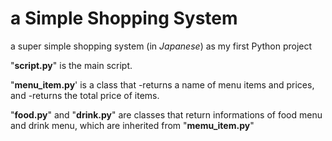 # a Simple Shopping System
a super simple shopping system (in _Japanese_) as my first Python project

"__script.py__" is the main script.

"__menu_item.py__' is a class that
  -returns a name of menu items and prices, and
  -returns the total price of items.

"__food.py__" and "__drink.py__" are classes that return informations of
food menu and drink menu, which are inherited from "__memu_item.py__"
